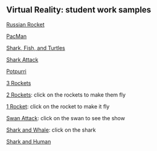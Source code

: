 ## Virtual Reality: student work samples

[Russian Rocket](https://cospac.es/edu/yrdC)

[PacMan](https://cospac.es/edu/LUmz)

[Shark, Fish, and Turtles](https://cospac.es/edu/JJIQ)

[Shark Attack](https://cospac.es/edu/KYGF)

[Potpurri](https://cospac.es/edu/559L)

[3 Rockets](https://cospac.es/edu/Jk4e)

[2 Rockets](https://cospac.es/edu/TkFY): click on the rockets to make them fly

[1 Rocket](https://cospac.es/edu/RCvi): click on the rocket to make it fly

[Swan Attack](https://cospac.es/edu/6P5h): click on the swan to see the show

[Shark and Whale](https://cospac.es/edu/jmf5): click on the shark

[Shark and Human](https://cospac.es/edu/e2Yy)

